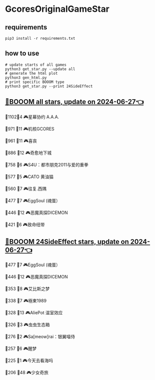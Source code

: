 # GcoresOriginalGameStar

## requirements
```
pip3 install -r requirements.txt
```

## how to use
```
# update starts of all games
python3 get_star.py --update all
# generate the html plot
python3 gen_html.py
# print specific BOOOM type
python3 get_star.py --print 24SideEffect
```

## [🔗BOOOM all stars, update on 2024-06-27👈](https://raw.githack.com/sichaozhang1112/GcoresOriginalGameStar/main/html/all.html) 
🌟1102👥4   🎮星幕协约 A.A.A.        

🌟971 👥11  🎮机核GCORES           

🌟961 👥11  🎮喜丧                 

🌟886 👥12  🎮奇愈地下城              

🌟758 👥6   🎮S4U：都市朋克2011与爱的重拳  

🌟577 👥5   🎮CATO 黄油猫           

🌟560 👥7   🎮往复.西隅              

🌟477 👥7   🎮EggSoul (魂蛋）       

🌟446 👥12  🎮恶魔真探DICEMON        

🌟421 👥6   🎮致命纽带               

## [🔗BOOOM 24SideEffect stars, update on 2024-06-27👈](https://raw.githack.com/sichaozhang1112/GcoresOriginalGameStar/main/html/24SideEffect.html) 
🌟477 👥7   🎮EggSoul (魂蛋）       

🌟446 👥12  🎮恶魔真探DICEMON        

🌟353 👥8   🎮艾比斯之梦              

🌟338 👥7   🎮極東1989             

🌟328 👥13  🎮AliePot 温室效应       

🌟326 👥3   🎮虫虫生态箱              

🌟276 👥2   🎮Sa[meow]rai：银翼喵侍   

🌟257 👥6   🎮醒梦                 

🌟225 👥1   🎮今天去看海吗             

🌟206 👥48  🎮少女奇旅               

